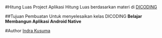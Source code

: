 #Hitung Luas
Project Aplikasi Hitung Luas berdasarkan materi di [DICODING](https://www.dicoding.com/academies/26/tutorials/599)

##Tujuan Pembuatan
Untuk menyelesaikan kelas DICODING **Belajar Membangun Aplikasi Android Native**

#Author
[Indra Kusuma](http://www.indrakusuma.web.id)
